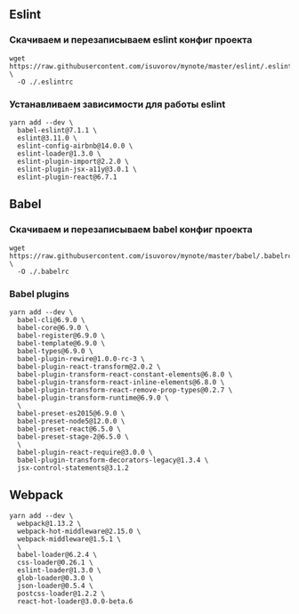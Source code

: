 
## Eslint

### Скачиваем и перезаписываем eslint конфиг проекта
```
wget https://raw.githubusercontent.com/isuvorov/mynote/master/eslint/.eslintrc \
  -O ./.eslintrc 
```

### Устанавливаем зависимости для работы eslint

```
yarn add --dev \
  babel-eslint@7.1.1 \
  eslint@3.11.0 \
  eslint-config-airbnb@14.0.0 \
  eslint-loader@1.3.0 \
  eslint-plugin-import@2.2.0 \
  eslint-plugin-jsx-a11y@3.0.1 \
  eslint-plugin-react@6.7.1
```

## Babel

### Скачиваем и перезаписываем babel конфиг проекта
```
wget https://raw.githubusercontent.com/isuvorov/mynote/master/babel/.babelrc \
  -O ./.babelrc 
```

### Babel plugins

```
yarn add --dev \
  babel-cli@6.9.0 \
  babel-core@6.9.0 \
  babel-register@6.9.0 \
  babel-template@6.9.0 \
  babel-types@6.9.0 \
  babel-plugin-rewire@1.0.0-rc-3 \
  babel-plugin-react-transform@2.0.2 \
  babel-plugin-transform-react-constant-elements@6.8.0 \
  babel-plugin-transform-react-inline-elements@6.8.0 \
  babel-plugin-transform-react-remove-prop-types@0.2.7 \
  babel-plugin-transform-runtime@6.9.0 \
  \
  babel-preset-es2015@6.9.0 \
  babel-preset-node5@12.0.0 \
  babel-preset-react@6.5.0 \
  babel-preset-stage-2@6.5.0 \
  \
  babel-plugin-react-require@3.0.0 \
  babel-plugin-transform-decorators-legacy@1.3.4 \
  jsx-control-statements@3.1.2
```


## Webpack

```
yarn add --dev \
  webpack@1.13.2 \
  webpack-hot-middleware@2.15.0 \
  webpack-middleware@1.5.1 \
  \
  babel-loader@6.2.4 \
  css-loader@0.26.1 \
  eslint-loader@1.3.0 \
  glob-loader@0.3.0 \
  json-loader@0.5.4 \
  postcss-loader@1.2.2 \
  react-hot-loader@3.0.0-beta.6
```
